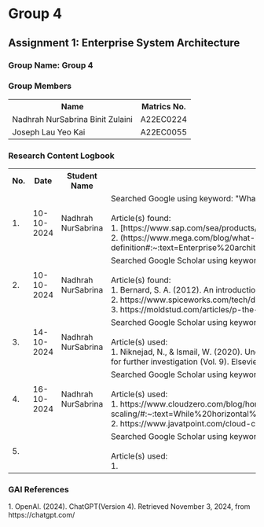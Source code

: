 # Group 4 
<!DOCTYPE html>
<html lang="en">

<body>

<h2>Assignment 1: Enterprise System Architecture</h2>

<div class="group-section">
    <h3>Group Name: Group 4</h3>
    <h3>Group Members</h3>
    <table>
        <tr>
            <th>Name</th>
            <th>Matrics No.</th>
        </tr>
        <tr>
            <td>Nadhrah NurSabrina Binit Zulaini</td>
            <td>A22EC0224</td>
        </tr>
        <tr>
            <td>Joseph Lau Yeo Kai</td>
            <td>A22EC0055</td>
        </tr>
    </table>
</div>

<div class="logbook-section">
    <h3>Research Content Logbook</h3>
    <table>
        <tr>
            <th>No.</th>
            <th>Date</th>
            <th>Student Name</th>
            <th>Activity</th>
        </tr>
        <tr>
            <td>1.</td>
            <td>10-10-2024</td>
            <td>Nadhrah NurSabrina</td>
            <td>Searched Google using keyword: 
            "What is Enterprise System Architecture?"
            <br>
            <br>
            Article(s) found:
            <br>
            1. [https://www.sap.com/sea/products/technology-platform/process-automation/what-is-rpa.html]
            <br>
            2. (https://www.mega.com/blog/what-is-enterprise-architecture-definition#:~:text=Enterprise%20architecture%20refers%20to%20the,for%20the%20organization's%20technology%20infrastructure.)
            </td>
        </tr>
        <tr>
            <td>2.</td>
            <td>10-10-2024</td>
            <td>Nadhrah NurSabrina</td>
            <td>Searched Google Scholar using keywords : designing for scability and flexibility    
            <br>
            <br>
            Article(s) found:
            <br>
            1. Bernard, S. A. (2012). An introduction to enterprise architecture: Third Edition. AuthorHouse.
            <br>
            2. https://www.spiceworks.com/tech/devops/articles/what-are-microservices/
            <br>
            3. https://moldstud.com/articles/p-the-importance-of-scalability-and-flexibility-in-software-architecture
            </td>
        </tr>
        <tr>
            <td>3.</td>
            <td>14-10-2024</td>
            <td>Nadhrah NurSabrina</td>
            <td>Searched Google Scholar using keywords: 
            <br><br>
            Article(s) used: 
            <br>
            1. Niknejad, N., & Ismail, W. (2020). Understanding Service-Oriented Architecture (SOA): A systematic literature review and directions for further investigation (Vol. 9). Elsevier B.V. 
            </td>
        </tr>
        <tr>
            <td>4.</td>
            <td>16-10-2024</td>
            <td>Nadhrah NurSabrina</td>
            <td>Searched Google Scholar using keywords: 
            <br><br>
            Article(s) used: 
            <br>
            1. https://www.cloudzero.com/blog/horizontal-vs-vertical-scaling/#:~:text=While%20horizontal%20scaling%20refers%20to,%2C%20storage%2C%20or%20network%20speed.
            <br>
            2. https://www.javatpoint.com/cloud-computing-architecture
            </td>
        </tr>
        <tr>
            <td>5.</td>
            <td></td>
            <td></td>
            <td>Searched Google Scholar using keywords: 
            <br><br>
            Article(s) used: 
            <br>
            1. 
            </td>
        </tr>
    </table>
</div>
<h3>GAI References</h3>
1. OpenAI. (2024). ChatGPT(Version 4). Retrieved November 3, 2024, from https://chatgpt.com/ </b>
</body>
</html>
